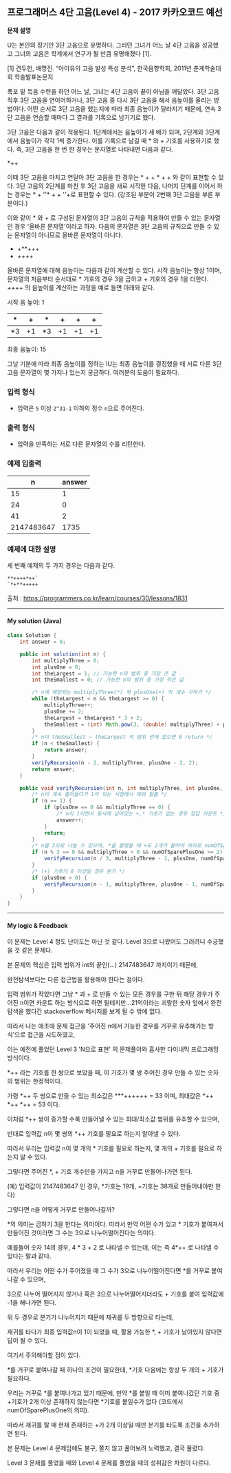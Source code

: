 ## 프로그래머스 4단 고음(Level 4) - 2017 카카오코드 예선

**문제 설명**

U는 본인의 장기인 3단 고음으로 유명하다. 그러던 그녀가 어느 날 4단 고음을 성공했고 그녀의 고음은 학계에서 연구가 될 만큼 유명해졌다 [1].

[1] 견두헌, 배명진. “아이유의 고음 발성 특성 분석”, 한국음향학회, 2011년 춘계학술대회 학술발표논문지

폭포 밑 득음 수련을 하던 어느 날, 그녀는 4단 고음이 끝이 아님을 깨달았다. 3단 고음 직후 3단 고음을 연이어하거나, 3단 고음 중 다시 3단 고음을 해서 음높이를 올리는 방법이다. 어떤 순서로 3단 고음을 했는지에 따라 최종 음높이가 달라지기 때문에, 연속 3단 고음을 연습할 때마다 그 결과를 기록으로 남기기로 했다.

3단 고음은 다음과 같이 적용된다. 1단계에서는 음높이가 세 배가 되며, 2단계와 3단계에서 음높이가 각각 1씩 증가한다. 이를 기록으로 남길 때 * 와 + 기호를 사용하기로 했다. 즉, 3단 고음을 한 번 한 경우는 문자열로 나타내면 다음과 같다.

*++

이때 3단 고음을 마치고 연달아 3단 고음을 한 경우는 * + + * + + 와 같이 표현할 수 있다. 3단 고음의 2단계를 마친 후 3단 고음을 새로 시작한 다음, 나머지 단계를 이어서 하는 경우는 * + ''* + + ''+로 표현할 수 있다. (강조된 부분이 2번째 3단 고음을 부른 부분이다.)

이와 같이 * 와 + 로 구성된 문자열이 3단 고음의 규칙을 적용하여 만들 수 있는 문자열인 경우 '올바른 문자열'이라고 하자. 다음의 문자열은 3단 고음의 규칙으로 만들 수 있는 문자열이 아니므로 올바른 문자열이 아니다.

- +**+++
- *+++*+

올바른 문자열에 대해 음높이는 다음과 같이 계산할 수 있다. 시작 음높이는 항상 1이며, 문자열의 처음부터 순서대로 * 기호의 경우 3을 곱하고 + 기호의 경우 1을 더한다. *+*+++ 의 음높이를 계산하는 과정을 예로 들면 아래와 같다.

시작 음 높이: 1

| *    | +    | *    | +    | +    | +    |
| ---- | ---- | ---- | ---- | ---- | ---- |
| *3   | +1   | *3   | +1   | +1   | +1   |

최종 음높이: 15

그날 기분에 따라 최종 음높이를 정하는 IU는 최종 음높이를 결정했을 때 서로 다른 3단 고음 문자열이 몇 가지나 있는지 궁금하다. 여러분의 도움이 필요하다.

### 입력 형식

- 입력은 `5` 이상 `2^31-1` 이하의 정수 `n`으로 주어진다.

### 출력 형식

- 입력을 만족하는 서로 다른 문자열의 수를 리턴한다.

### 예제 입출력

| n          | answer |
| ---------- | ------ |
| 15         | 1      |
| 24         | 0      |
| 41         | 2      |
| 2147483647 | 1735   |

### 예제에 대한 설명

세 번째 예제의 두 가지 경우는 다음과 같다.

```
**++++*++`
`*+**+++++
```

출처 : https://programmers.co.kr/learn/courses/30/lessons/1831



---



#### My solution (Java)

```java
class Solution {
    int answer = 0;

    public int solution(int n) {
        int multiplyThree = 0;
        int plusOne = 0;
        int theLargest = 1; // 가능한 n의 범위 중 가장 큰 값
        int theSmallest = 0; // 가능한 n의 범위 중 가장 작은 값

        /* n에 해당되는 multiplyThree(*) 와 plusOne(+) 의 개수 구하기 */
        while (theLargest < n && theLargest >= 0) {
            multiplyThree++;
            plusOne += 2;
            theLargest = theLargest * 3 + 2;
            theSmallest = (int) Math.pow(3, (double) multiplyThree) + plusOne;
        }
        /* n이 theSmallest ~ theLargest 의 범위 안에 없으면 0 return */
        if (n < theSmallest) {
            return answer;
        }
        verifyRecursion(n - 2, multiplyThree, plusOne - 2, 2);
        return answer;
    }

    public void verifyRecursion(int n, int multiplyThree, int plusOne, int numOfSparePlusOne) {
        /* n이 계속 줄어들다가 1이 되는 시점에서 재귀 탈출 */
        if (n == 1) {
            if (plusOne == 0 && multiplyThree == 0) {
                /* n이 1이면서 동시에 남아있는 +,* 기호가 없는 경우 정답 카운트 */
                answer++;
            }
            return;
        }
        /* n을 3으로 나눌 수 있으며, *을 붙였을 때 +도 2개가 붙어야 하므로 numOfSparePlusOne가 2 이상일 경우만 분기 */
        if (n % 3 == 0 && multiplyThree > 0 && numOfSparePlusOne >= 2) {
            verifyRecursion(n / 3, multiplyThree - 1, plusOne, numOfSparePlusOne - 2);
        }
        /* (+) 기호가 0 이상일 경우 분기 */
        if (plusOne > 0) {
            verifyRecursion(n - 1, multiplyThree, plusOne - 1, numOfSparePlusOne + 1);
        }
    }
}
```



---

#### My logic & Feedback

이 문제는 Level 4 정도 난이도는 아닌 것 같다. Level 3으로 나왔어도 그러려니 수긍했을 것 같은 문제다.

본 문제의 핵심은 입력 범위가 int의 끝인(...) 2147483647 까지이기 때문에, 

 완전탐색보다는 다른 접근법을 활용해야 한다는 점이다.

입력 범위가 작았다면 그냥 * 과 + 로 만들 수 있는 모든 경우를 구한 뒤 해당 경우가 주어진 n이면 카운트 하는 방식으로 하면 될테지만...21억이라는 괴랄한 숫자 앞에서 완전탐색을 했다간 stackoverflow 메시지를 보게 될 수 밖에 없다.

따라서 나는 애초에 문제 접근을 '주어진 n에서 가능한 경우를 거꾸로 유추해가는 방식'으로 접근을 시도하였고, 

이는 예전에 풀었던 Level 3 'N으로 표현' 의 문제풀이와 흡사한 다이내믹 프로그래밍 방식이다.

*++ 라는 기호를 한 쌍으로 보았을 때, 이 기호가 몇 쌍 주어진 경우 만들 수 있는 숫자의 범위는 한정적이다.

가령 *++ 두 쌍으로 만들 수 있는 최소값은 ***++++++ = 33 이며, 최대값은 *++ *++ *++ = 53 이다.

이처럼 *++ 쌍이 증가할 수록 만들어낼 수 있는 최대/최소값 범위를 유추할 수 있으며, 

반대로 입력값 n이 몇 쌍의 *++ 기호를 필요로 하는지 알아낼 수 있다.

따라서 우리는 입력값 n이 몇 개의 * 기호를 필요로 하는지, 몇 개의 + 기호를 필요로 하는지 알 수 있다.

그렇다면 주어진 *, + 기호 개수만을 가지고 n을 거꾸로 만들어나가면 된다.

(예) 입력값이 2147483647 인 경우, *기호는 19개, +기호는 38개로 만들어내야만 한다)

그렇다면 n을 어떻게 거꾸로 만들어나갈까?

*의 의미는 곱하기 3을 한다는 의미이다. 따라서 만약 어떤 수가 있고 * 기호가 붙여져서 만들어진 것이라면 그 수는 3으로 나누어떨어진다는 의미다.

예를들어  숫자 14의 경우, 4 * 3 + 2 로 나타낼 수 있는데, 이는 즉 4*++ 로 나타낼 수 있다는 말과 같다.

따라서 우리는 어떤 수가 주어졌을 때 그 수가 3으로 나누어떨어진다면 *를 거꾸로 붙여나갈 수 있으며,

3으로 나누어 떨어지지 않거나  혹은 3으로 나누어떨어지더라도 + 기호를 붙여 입력값에 -1을 해나가면 된다.

위 두 경우로 분기가 나누어지기 때문에 재귀를 두 방향으로 타는데, 

재귀를 타다가 최종 입력값n이 1이 되었을 때, 활용 가능한 *, + 기호가 남아있지 않다면 답이 될 수 있다.

여기서 주의해야할 점이 있다.

*를 거꾸로 붙여나갈 때 하나의 조건이 필요한데, *기호 다음에는 항상 두 개의 + 기호가 필요하다.

우리는 거꾸로 *를 붙여나가고 있기 때문에, 만약 *를 붙일 때 이미 붙여나갔던 기호 중 +기호가 2개 이상 존재하지 않는다면 *기호를 붙일수가 없다 (코드에서 numOfSparePlusOne의 의미).

따라서 재귀를 탈 때 현재 존재하는 +가 2개 이상일 때만 분기를 타도록 조건을 추가하면 된다.



본 문제는 Level 4 문제임에도 불구, 쫄지 않고 풀어보려 노력했고, 결국 풀렸다.

Level 3 문제를 풀었을 때와 Level 4 문제를 풀었을 때의 성취감은 차원이 다르다.